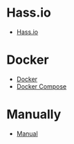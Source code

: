 # Hass.io
* [Hass.io](./HASSIO)

# Docker
* [Docker](./Docker#plain)
* [Docker Compose](./Docker#composer)

# Manually
* [Manual](./Manual)
